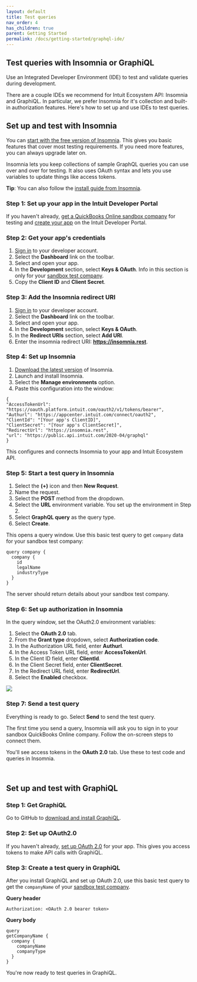 ```yaml
---
layout: default
title: Test queries
nav_order: 4
has_children: true
parent: Getting Started
permalink: /docs/getting-started/graphql-ide/
---
```


## Test queries with Insomnia or GraphiQL 

Use an Integrated Developer Environment (IDE) to test and validate queries during development.

There are a couple IDEs we recommend for Intuit Ecosystem API: Insomnia and GraphiQL. In particular, we prefer Insomnia for it's collection and built-in authorization features. Here's how to set up and use IDEs to test queries. 

## Set up and test with Insomnia 

You can [start with the free version of Insomnia](https://insomnia.rest/products/insomnia). This gives you basic features that cover most testing requirements. If you need more features, you can always upgrade later on.

Insomnia lets you keep collections of sample GraphQL queries you can use over and over for testing. It also uses OAuth syntax and lets you use variables to update things like access tokens. 

**Tip**: You can also follow the [install guide from Insomnia](https://support.insomnia.rest/article/23-installation). 
 
### Step 1: Set up your app in the Intuit Developer Portal

If you haven't already, [get a QuickBooks Online sandbox company](../authentication/) for testing and [create your app](../authentication/) on the Intuit Developer Portal. 
 
### Step 2: Get your app's credentials

1. [Sign in](https://developer.intuit.com/app/developer/myapps) to your developer account.
2. Select the **Dashboard** link on the toolbar. 
3. Select and open your app. 
4. In the **Development** section, select **Keys & OAuth**. Info in this section is only for your [sandbox test company](https://developer.intuit.com/app/developer/qbo/docs/develop/sandboxes/manage-your-sandboxes).
5. Copy the **Client ID** and **Client Secret**. 
 

### Step 3: Add the Insomnia redirect URI

1. [Sign in](https://developer.intuit.com/app/developer/myapps) to your developer account.
2. Select the **Dashboard** link on the toolbar. 
3. Select and open your app. 
4. In the **Development** section, select **Keys & OAuth**.
5. In the **Redirect URIs** section, select **Add URI**. 
5. Enter the insomnia redirect URI: **https://insomnia.rest**. 
 
### Step 4: Set up Insomnia
1. [Download the latest version](https://insomnia.rest/download) of Insomnia.
2. Launch and install Insomnia.
3. Select the **Manage environments** option.
4. Paste this configuration into the window:

```
{
"AccessTokenUrl": "https://oauth.platform.intuit.com/oauth2/v1/tokens/bearer",
"Authurl": "https://appcenter.intuit.com/connect/oauth2",
"ClientId": "[Your app's ClientID]",
"ClientSecret": "[Your app's ClientSecret]",
"RedirectUrl": "https://insomnia.rest",
"url": "https://public.api.intuit.com/2020-04/graphql"
}
```
This configures and connects Insomnia to your app and Intuit Ecosystem API. 

### Step 5: Start a test query in Insomnia
1. Select the **(+)** icon and then **New Request**. 
2. Name the request. 
3. Select the **POST** method from the dropdown. 
4. Select the **URL** environment variable. You set up the environment in Step 2.
5. Select **GraphQL query** as the query type.
6. Select **Create**. 

This opens a query window. Use this basic test query to get `company` data for your sandbox test company:

```
query company {
  company {
    id
    legalName
    industryType	
  }
}
```
The server should return details about your sandbox test company.

### Step 6: Set up authorization in Insomnia
In the query window, set the OAuth2.0 environment variables: 

1. Select the **OAuth 2.0** tab. 
2. From the **Grant type** dropdown, select **Authorization code**.
3. In the Authorization URL field, enter **Authurl**.
4. In the Access Token URL field, enter **AccessTokenUrl**.
5. In the Client ID field, enter **ClientId**.
6. In the Client Secret field, enter **ClientSecret**.
7. In the Redirect URL field, enter **RedirectUrl**.
8. Select the **Enabled** checkbox. 

![](/intuit-api-docs/assets/images/oauth2.png)

### Step 7: Send a test query

Everything is ready to go. Select **Send** to send the test query. 

The first time you send a query, Insomnia will ask you to sign in to your sandbox QuickBooks Online company. Follow the on-screen steps to connect them.

You'll see access tokens in the **OAuth 2.0** tab. Use these to test code and queries in Insomnia.

<br>

## Set up and test with GraphiQL 

### Step 1: Get GraphiQL

Go to GitHub to [download and install GraphiQL](https://github.com/skevy/graphiql-app).

### Step 2: Set up OAuth2.0
If you haven't already, [set up OAuth 2.0](https://developer.intuit.com/app/developer/qbo/docs/develop/authentication-and-authorization) for your app. This gives you access tokens to make API calls with GraphiQL.

### Step 3: Create a test query in GraphiQL

After you install GraphiQL and set up OAuth 2.0, use this basic test query to get the `companyName` of your [sandbox test company](https://developer.intuit.com/app/developer/qbo/docs/develop/sandboxes/manage-your-sandboxes). 

**Query header**
```
Authorization: <OAuth 2.0 bearer token>
```
**Query body**
```
query 
getCompanyName {
  company {
    companyName
    companyType
  }
}
```
You're now ready to test queries in GraphiQL.